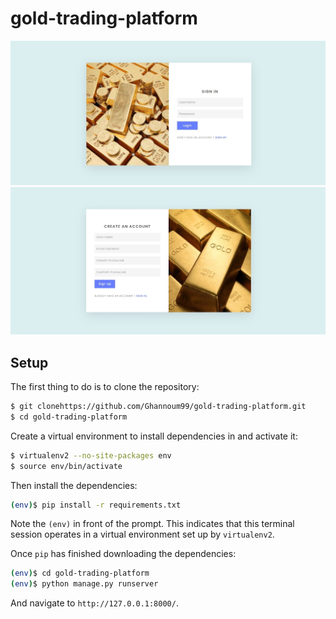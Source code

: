 # gold-trading-platform

<div>
     <img src="https://github.com/Ghannoum99/gold-trading-platform/blob/main/login-image.jpeg">
     <img src="https://github.com/Ghannoum99/gold-trading-platform/blob/main/signup-image.jpeg">
</div>


## Setup

The first thing to do is to clone the repository:

```sh
$ git clonehttps://github.com/Ghannoum99/gold-trading-platform.git
$ cd gold-trading-platform
```

Create a virtual environment to install dependencies in and activate it:

```sh
$ virtualenv2 --no-site-packages env
$ source env/bin/activate
```

Then install the dependencies:

```sh
(env)$ pip install -r requirements.txt
```
Note the `(env)` in front of the prompt. This indicates that this terminal
session operates in a virtual environment set up by `virtualenv2`.

Once `pip` has finished downloading the dependencies:
```sh
(env)$ cd gold-trading-platform
(env)$ python manage.py runserver
```
And navigate to `http://127.0.0.1:8000/`.

